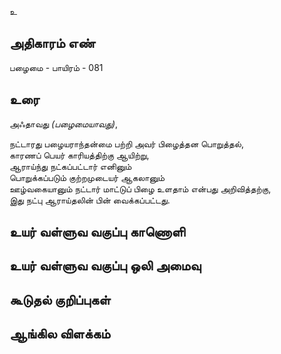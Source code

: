உ


## அதிகாரம் எண்

பழைமை - பாயிரம் - 081 	
## உரை

அஃதாவது _(பழைமையாவது)_,  

நட்டாரது பழையராந்தன்மை பற்றி அவர் பிழைத்தன பொறுத்தல்,  
காரணப் பெயர் காரியத்திற்கு ஆயிற்று,  
ஆராய்ந்து நட்கப்பட்டார் எனினும்  
பொறுக்கப்படும் குற்றமுடையர் ஆகலானும்  
ஊழ்வகையானும் நட்டார் மாட்டுப் பிழை உளதாம் என்பது அறிவித்தற்கு,  
இது நட்பு ஆராய்தலின் பின் வைக்கப்பட்டது.


## உயர் வள்ளுவ வகுப்பு காணொளி


## உயர் வள்ளுவ வகுப்பு ஒலி அமைவு 


## கூடுதல் குறிப்புகள்


## ஆங்கில விளக்கம்

